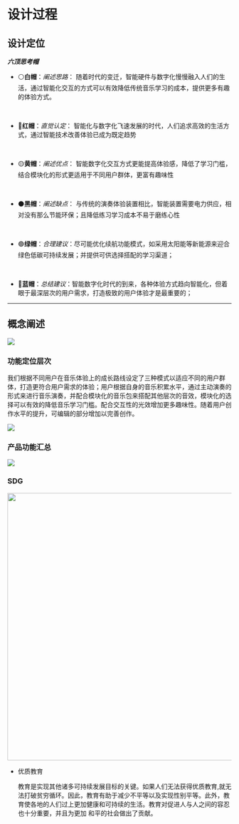 # 设计过程

## **设计定位**

***六顶思考帽***

- :white_circle:**白帽**：*阐述思路*：
    随着时代的变迁，智能硬件与数字化慢慢融入人们的生活，通过智能化交互的方式可以有效降低传统音乐学习的成本，提供更多有趣的体验方式。
<br>

- :red_circle:**红帽**：*直觉认定*：   智能化与数字化飞速发展的时代，人们追求高效的生活方式，通过智能技术改善体验已成为既定趋势
<br>

- :yellow_circle:**黄帽**：*阐述优点*：
   智能数字化交互方式更能提高体验感，降低了学习门槛，结合模块化的形式更适用于不同用户群体，更富有趣味性
<br>

- :black_circle:**黑帽**：*阐述缺点*： 与传统的演奏体验装置相比，智能装置需要电力供应，相对没有那么节能环保；且降低练习学习成本不易于磨练心性

<br>

- :green_circle:**绿帽**：*合理建议*：尽可能优化续航功能模式，如采用太阳能等新能源来迎合绿色低碳可持续发展；并提供可供选择搭配的学习渠道；

<br>

- :large_blue_circle:**蓝帽**：*总结建议*：智能数字化时代的到来，各种体验方式趋向智能化，但着眼于最深层次的用户需求，打造极致的用户体验才是最重要的；

------

## **概念阐述**

<img src="img/2/21.png">

### 功能定位层次
  我们根据不同用户在音乐体验上的成长路线设定了三种模式以适应不同的用户群体，打造更符合用户需求的体验；用户根据自身的音乐积累水平，通过主动演奏的形式来进行音乐演奏，并配合模块化的音乐包来搭配其他层次的音效，模块化的选择可以有效的降低音乐学习门槛。配合交互性的光效增加更多趣味性。随着用户创作水平的提升，可编辑的部分增加以完善创作。

<img src="img/2/22.png">

### 产品功能汇总
<img src="img/2/23.png">

### SDG
<img src="img/2/000.png" width="600">

- 优质教育

  教育是实现其他诸多可持续发展目标的关键。如果人们无法获得优质教育,就无法打破贫穷循环。因此，教育有助于减少不平等以及实现性别平等。此外，教育使各地的人们过上更加健康和可持续的生活。教育对促进人与人之间的容忍也十分重要，并且为更加 和平的社会做出了贡献。

